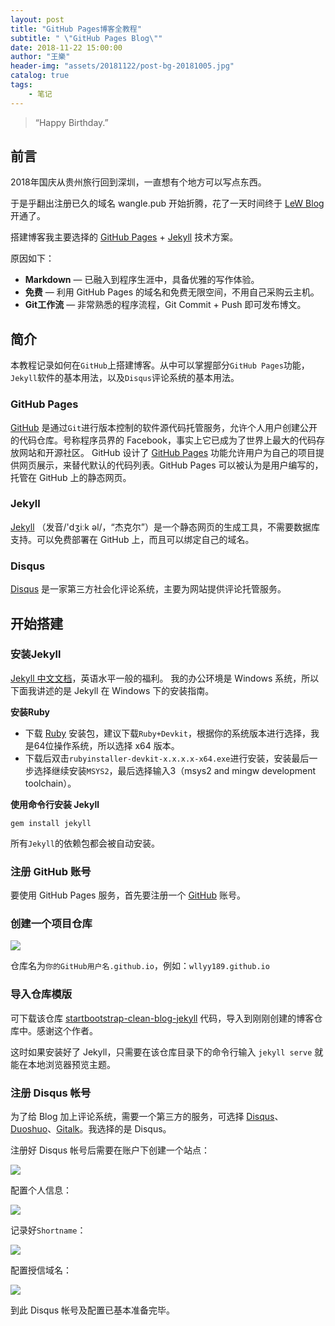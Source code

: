 ```yaml
---
layout: post
title: "GitHub Pages博客全教程"
subtitle: " \"GitHub Pages Blog\""
date: 2018-11-22 15:00:00
author: "王樂"
header-img: "assets/20181122/post-bg-20181005.jpg"
catalog: true
tags:
    - 笔记
---
```


> “Happy Birthday.”


## 前言

2018年国庆从贵州旅行回到深圳，一直想有个地方可以写点东西。

于是乎翻出注册已久的域名 wangle.pub 开始折腾，花了一天时间终于 [LeW Blog](https://wangle.pub) 开通了。

搭建博客我主要选择的 [GitHub Pages](https://pages.github.com/) + [Jekyll](https://jekyllrb.com/) 技术方案。

原因如下：

- **Markdown** — 已融入到程序生涯中，具备优雅的写作体验。
- **免费** — 利用 GitHub Pages 的域名和免费无限空间，不用自己采购云主机。
- **Git工作流** — 非常熟悉的程序流程，Git Commit + Push 即可发布博文。


## 简介

本教程记录如何在`GitHub`上搭建博客。从中可以掌握部分`GitHub Pages`功能，`Jekyll`软件的基本用法，以及`Disqus`评论系统的基本用法。

### GitHub Pages
[GitHub](https://github.com) 是通过`Git`进行版本控制的软件源代码托管服务，允许个人用户创建公开的代码仓库。号称程序员界的 Facebook，事实上它已成为了世界上最大的代码存放网站和开源社区。
GitHub 设计了 [GitHub Pages](https://pages.github.com) 功能允许用户为自己的项目提供网页展示，来替代默认的代码列表。GitHub Pages 可以被认为是用户编写的，托管在 GitHub 上的静态网页。

### Jekyll
[Jekyll](https://jekyllrb.com) （发音/'dʒiːk əl/，“杰克尔”）是一个静态网页的生成工具，不需要数据库支持。可以免费部署在 GitHub 上，而且可以绑定自己的域名。

### Disqus
[Disqus](https://disqus.com) 是一家第三方社会化评论系统，主要为网站提供评论托管服务。


## 开始搭建

### 安装Jekyll

[Jekyll 中文文档](http://jekyll.com.cn)，英语水平一般的福利。
我的办公环境是 Windows 系统，所以下面我讲述的是 Jekyll 在 Windows 下的安装指南。

**安装Ruby**

- 下载 [Ruby](http://rubyinstaller.org/downloads) 安装包，建议下载`Ruby+Devkit`，根据你的系统版本进行选择，我是64位操作系统，所以选择 x64 版本。
- 下载后双击`rubyinstaller-devkit-x.x.x.x-x64.exe`进行安装，安装最后一步选择继续安装`MSYS2`，最后选择输入3（msys2 and mingw development toolchain）。

**使用命令行安装 Jekyll**
```
gem install jekyll
```
所有`Jekyll`的依赖包都会被自动安装。

###  注册 GitHub 账号

要使用 GitHub Pages 服务，首先要注册一个 [GitHub](https://github.com) 账号。

### 创建一个项目仓库

![](https://upload-images.jianshu.io/upload_images/1120919-3c06b2e6cc3415a7.png?imageMogr2/auto-orient/strip%7CimageView2/2/w/1240)

仓库名为`你的GitHub用户名.github.io`，例如：`wllyy189.github.io`

### 导入仓库模版

可下载该仓库 [startbootstrap-clean-blog-jekyll](https://github.com/BlackrockDigital/startbootstrap-clean-blog-jekyll) 代码，导入到刚刚创建的博客仓库中。感谢这个作者。

这时如果安装好了 Jekyll，只需要在该仓库目录下的命令行输入 `jekyll serve` 就能在本地浏览器预览主题。

### 注册 Disqus 帐号

为了给 Blog 加上评论系统，需要一个第三方的服务，可选择 [Disqus](https://disqus.com/)、[Duoshuo](http://duoshuo.com/)、[Gitalk](https://github.com/gitalk/gitalk)。我选择的是 Disqus。

注册好 Disqus 帐号后需要在账户下创建一个站点：

![](https://upload-images.jianshu.io/upload_images/1120919-c35e8fbe252e7059.png?imageMogr2/auto-orient/strip%7CimageView2/2/w/1240)

配置个人信息：

![](https://upload-images.jianshu.io/upload_images/1120919-a4a4be960868b689.png?imageMogr2/auto-orient/strip%7CimageView2/2/w/1240)

记录好`Shortname`：

![](https://upload-images.jianshu.io/upload_images/1120919-d4204512209a1760.png?imageMogr2/auto-orient/strip%7CimageView2/2/w/1240)

配置授信域名：

![](https://upload-images.jianshu.io/upload_images/1120919-2dae1032ed133739.png?imageMogr2/auto-orient/strip%7CimageView2/2/w/1240)

到此 Disqus 帐号及配置已基本准备完毕。



